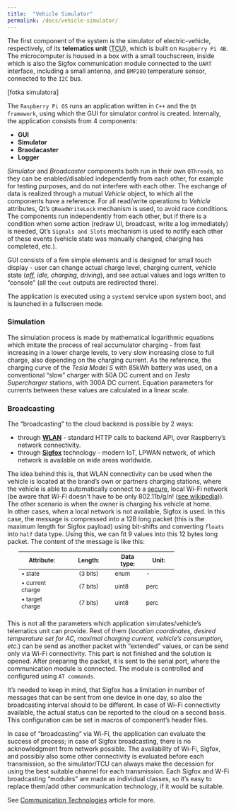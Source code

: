 ```yaml
---
title:  "Vehicle Simulator"
permalink: /docs/vehicle-simulator/
---
```


The first component of the system is the simulator of electric-vehicle, respectively, of its **telematics unit** (<abbr title="Telematics Control Unit">TCU</abbr>), which is built on `Raspberry Pi 4B`. The microcomputer is housed in a box with a small touchscreen, inside which is also the Sigfox communication module connected to the `UART` interface, including a small antenna, and `BMP280` temperature sensor, connected to the `I2C` bus.

[fotka simulatora]

The `Raspberry Pi OS` runs an application written in `C++` and the `Qt framework`, using which the GUI for simulator control is created.  Internally, the application consists from 4 components:
- **GUI**
- **Simulator**
- **Braodacaster**
- **Logger**

*Simulator* and *Broadcaster* components both run in their own `QThread`s, so they can be enabled/disabled independently from each other, for example for testing purposes, and do not interfere with each other. The exchange of data is realized through a mutual *Vehicle* object, to which all the components have a reference. For all read/write operations to *Vehicle* attributes, Qt’s `QReadWriteLock` mechanism is used, to avoid race conditions. The components run independently from each other, but if there is a condition when some action (redraw UI, broadcast, write a log immediately) is needed, Qt’s `Signals and Slots` mechanism is used to notify each other of these events (vehicle state was manually changed, charging has completed, etc.). 

GUI consists of a few simple elements and is designed for small touch display - user can change actual charge level, charging current, vehicle state (*off, idle, charging, driving*), and see actual values and logs written to “console” (all the `cout` outputs are redirected there). 

The application is executed using a `systemd` service upon system boot, and is launched in a fullscreen mode.

### Simulation
The simulation process is made by mathematical logarithmic equations which imitate the process of real accumulator charging - from fast increasing in a lower charge levels, to very slow increasing close to full charge, also depending on the charging current. As the reference, the charging curve of the *Tesla Model S* with 85kWh battery was used, on a conventional “slow” charger with 50A DC current and on *Tesla Supercharger* stations, with 300A DC current. Equation parameters for currents between these values are calculated in a linear scale.

### Broadcasting
The “broadcasting” to the cloud backend is possible by 2 ways: 
- through <b><u>WLAN</u></b> - standard HTTP calls to backend API, over Raspberry’s network connectivity.
- through <b><u><a href="/docs/sigfox">Sigfox</a></u></b> technology - modern IoT, LPWAN 
network, of which network is available on wide areas worldwide.

The idea behind this is, that WLAN connectivity can be used when the vehicle is located at the brand’s own or partners charging stations, where the vehicle is able to automatically connect to a <u>secure</u>, local Wi-Fi network (be aware that *Wi-Fi* doesn't have to be only 802.11b/g/n! ([see wikipedia](https://en.wikipedia.org/wiki/IEEE_802.11))). The other scenario is when the owner is charging his vehicle at home.  
In other cases, when a local network is not available, Sigfox is used. In this case, the message is compressed into a 12B long packet (this is the maximum length for Sigfox payload) using bit-shifts and converting `floats`  into `half` data type. Using this, we can fit 9 values into this 12 bytes long packet. 
The content of the message is like this:

<table style="width:70%; height: 140px; margin-left:5%; font-size:13px;">
	<colgroup>
		<col width="30%" />
		<col width="30%" />
		<col width="20%" />
		<col width="20%" />
	</colgroup>
	<thead>
		<tr class="header">
			<th>Attribute:</th>
			<th style="text-align:center">Length:</th>
			<th>Data type:</th>
			<th>Unit:</th>
		</tr>
	</thead>
	<tbody>
		<tr>
			<td>• state</td>
			<td style="text-align:center">(3 bits)</td>
			<td>enum</td>
			<td>-</td>
		</tr>
		<tr>
			<td>• current charge</td>
			<td style="text-align:center">(7 bits)</td>
			<td>uint8</td>
			<td>perc</td>
		</tr>
		<tr>
			<td>• target charge</td>
			<td style="text-align:center">(7 bits)</td>
			<td>uint8</td>
			<td>perc</td>
		</tr>
		<tr>
			<td>• current</td>
			<td style="text-align:center">(10 bits)</td>
			<td>uint16</td>
			<td>amps</td>
		</tr>
		<tr>
			<td>• elapsed time</td>
			<td style="text-align:center">(13 bits)</td>
			<td>uint16</td>
			<td>minutes</td>
		</tr>
		<tr>
			<td>• remaining time</td>
			<td style="text-align:center">(13 bits)</td>
			<td>uint16</td>
			<td>minutes</td>
		</tr>
		<tr>
			<td>• current range</td>
			<td style="text-align:center">(11 bits)</td>
			<td>uint16</td>
			<td>km</td>
		</tr>
		<tr>
			<td>• outside temperature</td>
			<td style="text-align:center">(16 bits)</td>
			<td>half</td>
			<td>minutes</td>
		</tr>
		<tr>
			<td>• inside temperature</td>
			<td style="text-align:center">(16 bits)</td>
			<td>half</td>
			<td>minutes</td>
		</tr>
		<tr>
			<td></td>
			<td style="text-align:center"><b>96 bits = <u>12 bytes</u></b></td>
			<td></td>
			<td></td>
		</tr>
		<tr>
			<td></td>
			<td></td>
			<td></td>
			<td></td>
		</tr>
	</tbody>
</table>

This is not all the parameters which application simulates/vehicle’s telematics unit can provide. Rest of them (*location coordinates, desired temperature set for AC, maximal charging current, vehicle’s consumption, etc.*) can be send as another packet with “extended” values, or can be send only via Wi-Fi connectivity. This part is not finished and the solution is opened.
After preparing the packet, it is sent to the serial port, where the communication module is connected. The module is controlled and configured using `AT commands`.

It’s needed to keep in mind, that Sigfox has a limitation in number of messages that can be sent from one device in one day, so also the broadcasting interval should to be different. In case of Wi-Fi connectivity available, the actual status can be reported to the cloud on a second basis. This configuration can be set in macros of component’s header files. 

In case of “broadcasting” via Wi-Fi, the application can evaluate the success of process; in case of Sigfox broadcasting, there is no acknowledgment from network possible. The availability of Wi-Fi, Sigfox, and possibly also some other connectivity is evaluated before each transmission, so the simulator/TCU can always make the decession for using the best suitable channel for each transmission. 
Each Sigfox and W-Fi broadcasting “modules” are made as individual classes, so it’s easy to replace them/add other communication technology, if it would be suitable. 

See [Communication Technologies](/docs/communication-technologies/) article for more.

